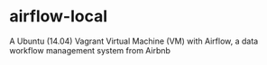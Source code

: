 # airflow-local
A Ubuntu (14.04) Vagrant Virtual Machine (VM) with Airflow, a data workflow management system from Airbnb
